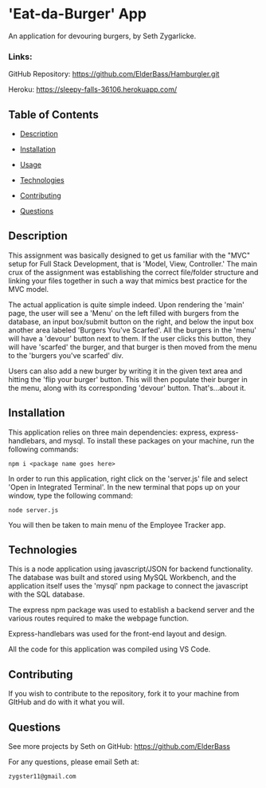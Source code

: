 # 'Eat-da-Burger' App 
An application for devouring burgers, by Seth Zygarlicke.

### Links:

GitHub Repository: https://github.com/ElderBass/Hamburgler.git
    
Heroku: https://sleepy-falls-36106.herokuapp.com/

    
## Table of Contents

* [Description](#description)


* [Installation](#installation)

    
* [Usage](#usage)


* [Technologies](#technologies)

    
* [Contributing](#contributing)


* [Questions](#questions)


    
## Description

This assignment was basically designed to get us familiar with the "MVC" setup for Full Stack Development, that is 'Model, View, Controller.' The main crux of the assignment was establishing the correct file/folder structure and linking your files together in such a way that mimics best practice for the MVC model. 

The actual application is quite simple indeed. Upon rendering the 'main' page, the user will see a 'Menu' on the left filled with burgers from the database, an input box/submit button on the right, and below the input box another area labeled 'Burgers You've Scarfed'. All the burgers in the 'menu' will have a 'devour' button next to them. If the user clicks this button, they will have 'scarfed' the burger, and that burger is then moved from the menu to the 'burgers you've scarfed' div. 

Users can also add a new burger by writing it in the given text area and hitting the 'flip your burger' button. This will then populate their burger in the menu, along with its corresponding 'devour' button. That's...about it.

    
## Installation

    
This application relies on three main dependencies: express, express-handlebars, and mysql. To install these packages on your machine, run the following commands:

```
npm i <package name goes here>
```

In order to run this application, right click on the 'server.js' file and select 'Open in Integrated Terminal'. In the new terminal that pops up on your window, type the following command:

```
node server.js
```

You will then be taken to main menu of the Employee Tracker app. 
    
    
## Technologies

This is a node application using javascript/JSON for backend functionality. The database was built and stored using MySQL Workbench, and the application itself uses the 'mysql' npm package to connect the javascript with the SQL database. 

The express npm package was used to establish a backend server and the various routes required to make the webpage function.

Express-handlebars was used for the front-end layout and design.

All the code for this application was compiled using VS Code. 

    
## Contributing

    
If you wish to contribute to the repository, fork it to your machine from GItHub and do with it what you will. 

    
    
## Questions

    
See more projects by Seth on GitHub:  https://github.com/ElderBass

   
For any questions, please email Seth at:

    zygster11@gmail.com


    

    
